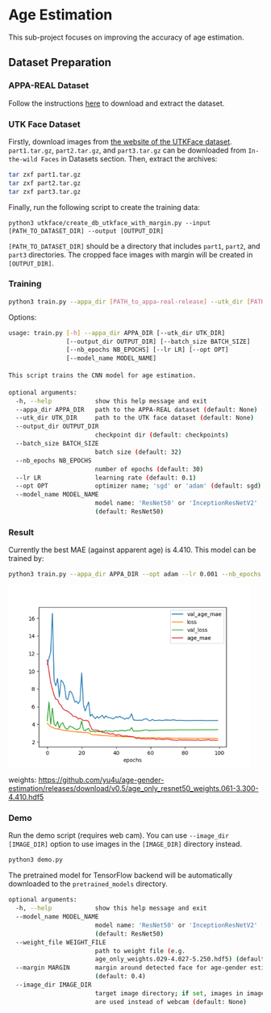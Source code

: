 # Age Estimation
This sub-project focuses on improving the accuracy of age estimation.


## Dataset Preparation

### APPA-REAL Dataset
Follow the instructions [here](../appa-real/README.md) to download and extract the dataset.

### UTK Face Dataset
Firstly, download images from [the website of the UTKFace dataset](https://susanqq.github.io/UTKFace/).
`part1.tar.gz`, `part2.tar.gz`, and `part3.tar.gz` can be downloaded from `In-the-wild Faces` in Datasets section.
Then, extract the archives:

```sh
tar zxf part1.tar.gz
tar zxf part2.tar.gz
tar zxf part3.tar.gz
```

Finally, run the following script to create the training data:

```
python3 utkface/create_db_utkface_with_margin.py --input [PATH_TO_DATASET_DIR] --output [OUTPUT_DIR]
```

`[PATH_TO_DATASET_DIR]` should be a directory that includes `part1`, `part2`, and `part3` directories.
The cropped face images with margin will be created in `[OUTPUT_DIR]`.


### Training

```bash
python3 train.py --appa_dir [PATH_to_appa-real-release] --utk_dir [PATH_TO_UTK_CROPPED_FACE_DIR] --nb_epochs 100
```

Options:

```bash
usage: train.py [-h] --appa_dir APPA_DIR [--utk_dir UTK_DIR]
                [--output_dir OUTPUT_DIR] [--batch_size BATCH_SIZE]
                [--nb_epochs NB_EPOCHS] [--lr LR] [--opt OPT]
                [--model_name MODEL_NAME]

This script trains the CNN model for age estimation.

optional arguments:
  -h, --help            show this help message and exit
  --appa_dir APPA_DIR   path to the APPA-REAL dataset (default: None)
  --utk_dir UTK_DIR     path to the UTK face dataset (default: None)
  --output_dir OUTPUT_DIR
                        checkpoint dir (default: checkpoints)
  --batch_size BATCH_SIZE
                        batch size (default: 32)
  --nb_epochs NB_EPOCHS
                        number of epochs (default: 30)
  --lr LR               learning rate (default: 0.1)
  --opt OPT             optimizer name; 'sgd' or 'adam' (default: sgd)
  --model_name MODEL_NAME
                        model name: 'ResNet50' or 'InceptionResNetV2'
                        (default: ResNet50)
```

### Result

Currently the best MAE (against apparent age) is 4.410.
This model can be trained by:

```bash
python3 train.py --appa_dir APPA_DIR --opt adam --lr 0.001 --nb_epochs 100
```

<img src="result/result.png" width="480px">

weights: https://github.com/yu4u/age-gender-estimation/releases/download/v0.5/age_only_resnet50_weights.061-3.300-4.410.hdf5


### Demo
Run the demo script (requires web cam).
You can use `--image_dir [IMAGE_DIR]` option to use images in the `[IMAGE_DIR]` directory instead.

```sh
python3 demo.py
```

The pretrained model for TensorFlow backend will be automatically downloaded to the `pretrained_models` directory.

```bash
optional arguments:
  -h, --help            show this help message and exit
  --model_name MODEL_NAME
                        model name: 'ResNet50' or 'InceptionResNetV2'
                        (default: ResNet50)
  --weight_file WEIGHT_FILE
                        path to weight file (e.g.
                        age_only_weights.029-4.027-5.250.hdf5) (default: None)
  --margin MARGIN       margin around detected face for age-gender estimation
                        (default: 0.4)
  --image_dir IMAGE_DIR
                        target image directory; if set, images in image_dir
                        are used instead of webcam (default: None)
```